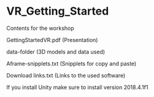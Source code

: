 # VR_Getting_Started

Contents for the workshop

GettingStartedVR.pdf (Presentation) 

data-folder (3D models and data used)

Aframe-snipplets.txt (Snipplets for copy and paste)

Download links.txt (Links to the used software)

If you install Unity make sure to install version 2018.4.1f1

